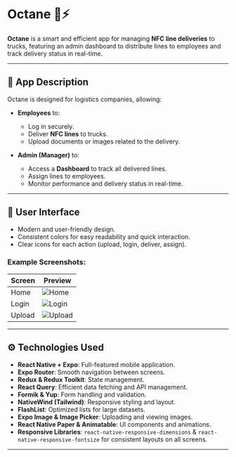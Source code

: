 # Octane 🚚⚡

**Octane** is a smart and efficient app for managing **NFC line deliveries** to trucks, featuring an admin dashboard to distribute lines to employees and track delivery status in real-time.

---

## 📝 App Description

Octane is designed for logistics companies, allowing:

- **Employees** to:
  - Log in securely.
  - Deliver **NFC lines** to trucks.
  - Upload documents or images related to the delivery.

- **Admin (Manager)** to:
  - Access a **Dashboard** to track all delivered lines.
  - Assign lines to employees.
  - Monitor performance and delivery status in real-time.

---

## 🎨 User Interface

- Modern and user-friendly design.
- Consistent colors for easy readability and quick interaction.
- Clear icons for each action (upload, login, deliver, assign).

### Example Screenshots:
| Screen | Preview |
|--------|--------|
| Home   | ![Home](./screenshots/home.png) |
| Login  | ![Login](./screenshots/login.png) |
| Upload | ![Upload](./screenshots/upload.png) |

---

## ⚙️ Technologies Used

- **React Native + Expo**: Full-featured mobile application.  
- **Expo Router**: Smooth navigation between screens.  
- **Redux & Redux Toolkit**: State management.  
- **React Query**: Efficient data fetching and API management.  
- **Formik & Yup**: Form handling and validation.  
- **NativeWind (Tailwind)**: Responsive styling and layout.  
- **FlashList**: Optimized lists for large datasets.  
- **Expo Image & Image Picker**: Uploading and viewing images.  
- **React Native Paper & Animatable**: UI components and animations.  
- **Responsive Libraries**: `react-native-responsive-dimensions` & `react-native-responsive-fontsize` for consistent layouts on all screens.

---


